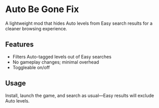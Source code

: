 # Auto Be Gone Fix

A lightweight mod that hides Auto levels from Easy search results for a cleaner browsing experience.

## Features
- Filters Auto-tagged levels out of Easy searches
- No gameplay changes; minimal overhead
- Toggleable on/off

## Usage
Install, launch the game, and search as usual—Easy results will exclude Auto levels.